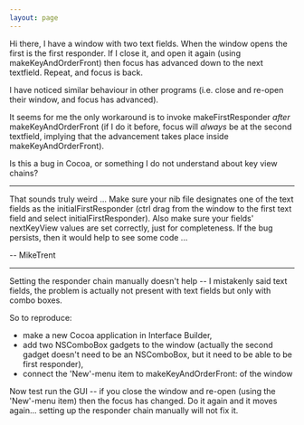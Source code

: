 ```yaml
---
layout: page
---
```


Hi there, I have a window with two text fields. When the window opens the first is the first responder. If I close it, and open it again (using makeKeyAndOrderFront) then focus has advanced down to the next textfield. Repeat, and focus is back.

I have noticed similar behaviour in other programs (i.e. close and re-open their window, and focus has advanced).

It seems for me the only workaround is to invoke makeFirstResponder *after* makeKeyAndOrderFront (if I do it before, focus will *always* be at the second textfield, implying that the advancement takes place inside makeKeyAndOrderFront).

Is this a bug in Cocoa, or something I do not understand about key view chains?

----

That sounds truly weird ... Make sure your nib file designates one of the text fields as the initialFirstResponder (ctrl drag from the window to the first text field and select initialFirstResponder). Also make sure your fields' nextKeyView values are set correctly, just for completeness. If the bug persists, then it would help to see some code ... 

-- MikeTrent

----

Setting the responder chain manually doesn't help -- I mistakenly said text fields, the problem is actually not present with text fields but only with combo boxes.

So to reproduce:


* make a new Cocoa application in Interface Builder,
* add two NSComboBox gadgets to the window (actually the second gadget doesn't need to be an NSComboBox, but it need to be able to be first responder),
* connect the 'New'-menu item to makeKeyAndOrderFront: of the window


Now test run the GUI -- if you close the window and re-open (using the 'New'-menu item) then the focus has changed. Do it again and it moves again... setting up the responder chain manually will not fix it.
